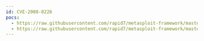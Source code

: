 ```yaml
---
id: CVE-2008-0226
pocs:
  - https://raw.githubusercontent.com/rapid7/metasploit-framework/master/modules/exploits/linux/mysql/mysql_yassl_hello.rb
  - https://raw.githubusercontent.com/rapid7/metasploit-framework/master/modules/exploits/windows/mysql/mysql_yassl_hello.rb
---
```

